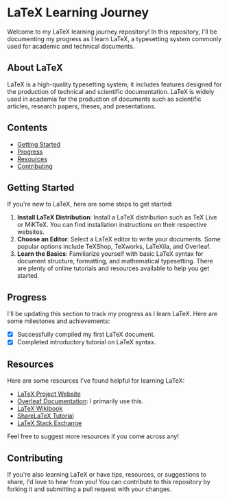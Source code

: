 # LaTeX Learning Journey

Welcome to my LaTeX learning journey repository! In this repository, I'll be documenting my progress as I learn LaTeX, a typesetting system commonly used for academic and technical documents.

## About LaTeX

LaTeX is a high-quality typesetting system; it includes features designed for the production of technical and scientific documentation. LaTeX is widely used in academia for the production of documents such as scientific articles, research papers, theses, and presentations.

## Contents

- [Getting Started](#getting-started)
- [Progress](#progress)
- [Resources](#resources)
- [Contributing](#contributing)

## Getting Started

If you're new to LaTeX, here are some steps to get started:

1. **Install LaTeX Distribution**: Install a LaTeX distribution such as TeX Live or MiKTeX. You can find installation instructions on their respective websites.
2. **Choose an Editor**: Select a LaTeX editor to write your documents. Some popular options include TeXShop, TeXworks, LaTeXila, and Overleaf.
3. **Learn the Basics**: Familiarize yourself with basic LaTeX syntax for document structure, formatting, and mathematical typesetting. There are plenty of online tutorials and resources available to help you get started.

## Progress

I'll be updating this section to track my progress as I learn LaTeX. Here are some milestones and achievements:

- [x] Successfully compiled my first LaTeX document.
- [x] Completed introductory tutorial on LaTeX syntax.

## Resources

Here are some resources I've found helpful for learning LaTeX:

- [LaTeX Project Website](https://www.latex-project.org/)
- [Overleaf Documentation](https://www.overleaf.com/learn): I primarily use this.
- [LaTeX Wikibook](https://en.wikibooks.org/wiki/LaTeX)
- [ShareLaTeX Tutorial](https://www.sharelatex.com/learn)
- [LaTeX Stack Exchange](https://tex.stackexchange.com/)

Feel free to suggest more resources if you come across any!

## Contributing

If you're also learning LaTeX or have tips, resources, or suggestions to share, I'd love to hear from you! You can contribute to this repository by forking it and submitting a pull request with your changes.



